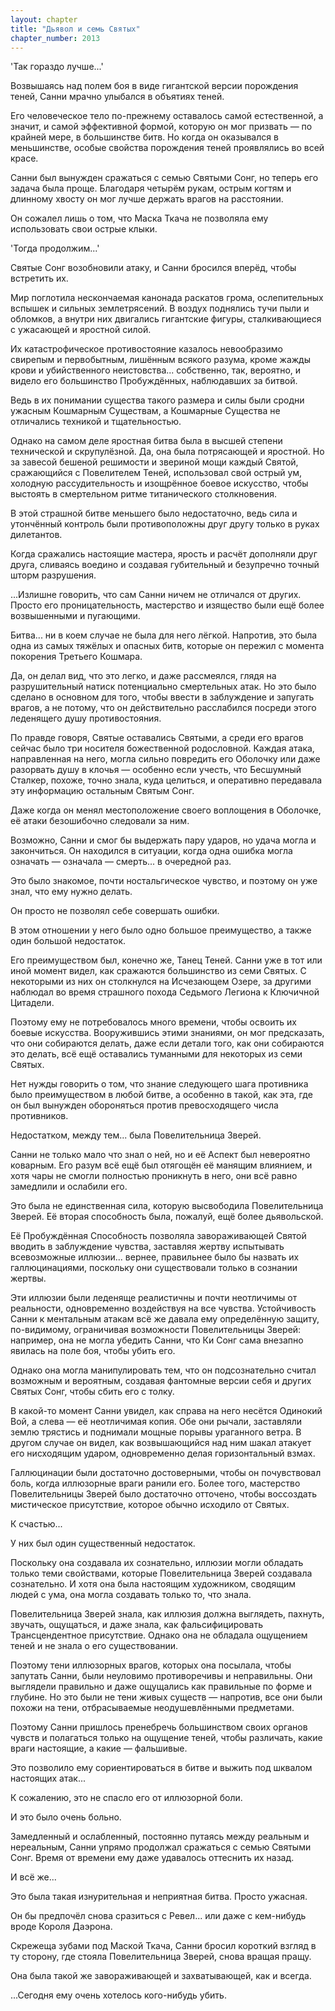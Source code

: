 ```yaml
---
layout: chapter
title: "Дьявол и семь Святых"
chapter_number: 2013
---
```




'Так гораздо лучше...'

Возвышаясь над полем боя в виде гигантской версии порождения теней, Санни мрачно улыбался в объятиях теней.

Его человеческое тело по-прежнему оставалось самой естественной, а значит, и самой эффективной формой, которую он мог призвать — по крайней мере, в большинстве битв. Но когда он оказывался в меньшинстве, особые свойства порождения теней проявлялись во всей красе.

Санни был вынужден сражаться с семью Святыми Сонг, но теперь его задача была проще. Благодаря четырём рукам, острым когтям и длинному хвосту он мог лучше держать врагов на расстоянии.

Он сожалел лишь о том, что Маска Ткача не позволяла ему использовать свои острые клыки.

'Тогда продолжим...'

Святые Сонг возобновили атаку, и Санни бросился вперёд, чтобы встретить их.

Мир поглотила нескончаемая канонада раскатов грома, ослепительных вспышек и сильных землетрясений. В воздух поднялись тучи пыли и обломков, а внутри них двигались гигантские фигуры, сталкивающиеся с ужасающей и яростной силой.

Их катастрофическое противостояние казалось невообразимо свирепым и первобытным, лишённым всякого разума, кроме жажды крови и убийственного неистовства... собственно, так, вероятно, и видело его большинство Пробуждённых, наблюдавших за битвой.

Ведь в их понимании существа такого размера и силы были сродни ужасным Кошмарным Существам, а Кошмарные Существа не отличались техникой и тщательностью.

Однако на самом деле яростная битва была в высшей степени технической и скрупулёзной. Да, она была потрясающей и яростной. Но за завесой бешеной решимости и звериной мощи каждый Святой, сражающийся с Повелителем Теней, использовал свой острый ум, холодную рассудительность и изощрённое боевое искусство, чтобы выстоять в смертельном ритме титанического столкновения.

В этой страшной битве меньшего было недостаточно, ведь сила и утончённый контроль были противоположны друг другу только в руках дилетантов.

Когда сражались настоящие мастера, ярость и расчёт дополняли друг друга, сливаясь воедино и создавая губительный и безупречно точный шторм разрушения.

...Излишне говорить, что сам Санни ничем не отличался от других. Просто его проницательность, мастерство и изящество были ещё более возвышенными и пугающими.

Битва... ни в коем случае не была для него лёгкой. Напротив, это была одна из самых тяжёлых и опасных битв, которые он пережил с момента покорения Третьего Кошмара.

Да, он делал вид, что это легко, и даже рассмеялся, глядя на разрушительный натиск потенциально смертельных атак. Но это было сделано в основном для того, чтобы ввести в заблуждение и запугать врагов, а не потому, что он действительно расслабился посреди этого леденящего душу противостояния.

По правде говоря, Святые оставались Святыми, а среди его врагов сейчас было три носителя божественной родословной. Каждая атака, направленная на него, могла сильно повредить его Оболочку или даже разорвать душу в клочья — особенно если учесть, что Бесшумный Сталкер, похоже, точно знала, куда целиться, и оперативно передавала эту информацию остальным Святым Сонг.

Даже когда он менял местоположение своего воплощения в Оболочке, её атаки безошибочно следовали за ним.

Возможно, Санни и смог бы выдержать пару ударов, но удача могла и закончиться. Он находился в ситуации, когда одна ошибка могла означать — означала — смерть... в очередной раз.

Это было знакомое, почти ностальгическое чувство, и поэтому он уже знал, что ему нужно делать.

Он просто не позволял себе совершать ошибки.

В этом отношении у него было одно большое преимущество, а также один большой недостаток.

Его преимуществом был, конечно же, Танец Теней. Санни уже в тот или иной момент видел, как сражаются большинство из семи Святых. С некоторыми из них он столкнулся на Исчезающем Озере, за другими наблюдал во время страшного похода Седьмого Легиона к Ключичной Цитадели.

Поэтому ему не потребовалось много времени, чтобы освоить их боевые искусства. Вооружившись этими знаниями, он мог предсказать, что они собираются делать, даже если детали того, как они собираются это делать, всё ещё оставались туманными для некоторых из семи Святых.

Нет нужды говорить о том, что знание следующего шага противника было преимуществом в любой битве, а особенно в такой, как эта, где он был вынужден обороняться против превосходящего числа противников.

Недостатком, между тем... была Повелительница Зверей.

Санни не только мало что знал о ней, но и её Аспект был невероятно коварным. Его разум всё ещё был отягощён её манящим влиянием, и хотя чары не смогли полностью проникнуть в него, они всё равно замедлили и ослабили его.

Это была не единственная сила, которую высвободила Повелительница Зверей. Её вторая способность была, пожалуй, ещё более дьявольской.

Её Пробуждённая Способность позволяла завораживающей Святой вводить в заблуждение чувства, заставляя жертву испытывать всевозможные иллюзии... вернее, правильнее было бы назвать их галлюцинациями, поскольку они существовали только в сознании жертвы.

Эти иллюзии были леденяще реалистичны и почти неотличимы от реальности, одновременно воздействуя на все чувства. Устойчивость Санни к ментальным атакам всё же давала ему определённую защиту, по-видимому, ограничивая возможности Повелительницы Зверей: например, она не могла убедить Санни, что Ки Сонг сама внезапно явилась на поле боя, чтобы убить его.

Однако она могла манипулировать тем, что он подсознательно считал возможным и вероятным, создавая фантомные версии себя и других Святых Сонг, чтобы сбить его с толку.

В какой-то момент Санни увидел, как справа на него несётся Одинокий Вой, а слева — её неотличимая копия. Обе они рычали, заставляли землю трястись и поднимали мощные порывы ураганного ветра. В другом случае он видел, как возвышающийся над ним шакал атакует его нисходящим ударом, одновременно делая горизонтальный взмах.

Галлюцинации были достаточно достоверными, чтобы он почувствовал боль, когда иллюзорные враги ранили его. Более того, мастерство Повелительницы Зверей было достаточно отточено, чтобы воссоздать мистическое присутствие, которое обычно исходило от Святых.

К счастью...

У них был один существенный недостаток.

Поскольку она создавала их сознательно, иллюзии могли обладать только теми свойствами, которые Повелительница Зверей создавала сознательно. И хотя она была настоящим художником, сводящим людей с ума, она могла создавать только то, что знала.

Повелительница Зверей знала, как иллюзия должна выглядеть, пахнуть, звучать, ощущаться, и даже знала, как фальсифицировать Трансцендентное присутствие. Однако она не обладала ощущением теней и не знала о его существовании.

Поэтому тени иллюзорных врагов, которых она посылала, чтобы запутать Санни, были неуловимо противоречивы и неправильны. Они выглядели правильно и даже ощущались как правильные по форме и глубине. Но это были не тени живых существ — напротив, все они были похожи на тени, отбрасываемые неодушевлёнными предметами.

Поэтому Санни пришлось пренебречь большинством своих органов чувств и полагаться только на ощущение теней, чтобы различать, какие враги настоящие, а какие — фальшивые.

Это позволило ему сориентироваться в битве и выжить под шквалом настоящих атак...

К сожалению, это не спасло его от иллюзорной боли.

И это было очень больно.

Замедленный и ослабленный, постоянно путаясь между реальным и нереальным, Санни упрямо продолжал сражаться с семью Святыми Сонг. Время от времени ему даже удавалось оттеснить их назад.

И всё же...

Это была такая изнурительная и неприятная битва. Просто ужасная.

Он бы предпочёл снова сразиться с Ревел... или даже с кем-нибудь вроде Короля Даэрона.

Скрежеща зубами под Маской Ткача, Санни бросил короткий взгляд в ту сторону, где стояла Повелительница Зверей, снова вращая пращу.

Она была такой же завораживающей и захватывающей, как и всегда.

...Сегодня ему очень хотелось кого-нибудь убить.

